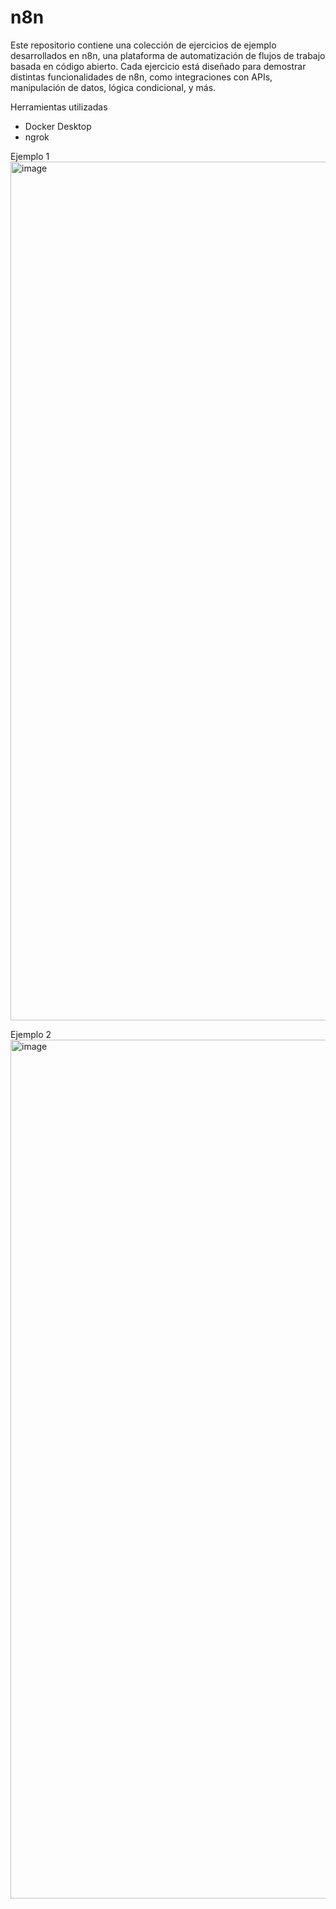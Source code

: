 # n8n
Este repositorio contiene una colección de ejercicios de ejemplo desarrollados en n8n, una plataforma de automatización de flujos de trabajo basada en código abierto. Cada ejercicio está diseñado para demostrar distintas funcionalidades de n8n, como integraciones con APIs, manipulación de datos, lógica condicional, y más.

Herramientas utilizadas
- Docker Desktop
- ngrok

Ejemplo 1
<img width="2880" height="1374" alt="image" src="https://github.com/user-attachments/assets/032af911-6e71-4c13-ae1c-9636dfaa5072" />

Ejemplo 2
<img width="2880" height="1374" alt="image" src="https://github.com/user-attachments/assets/cd5c2cba-c528-46c9-989d-6ea7ba72eb91" />




